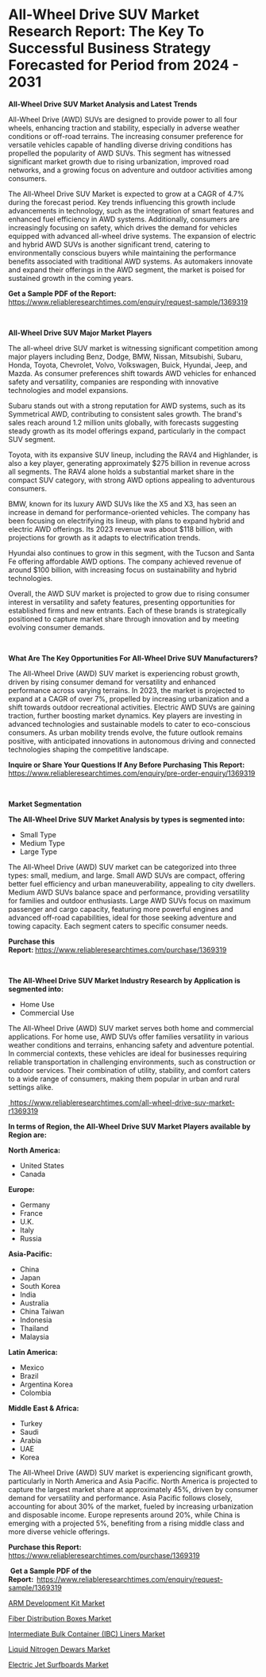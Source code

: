 <p><h1>All-Wheel Drive SUV Market Research Report: The Key To Successful Business Strategy Forecasted for Period from 2024 - 2031</h1></p><p><strong>All-Wheel Drive SUV Market Analysis and Latest Trends</strong></p>
<p><p>All-Wheel Drive (AWD) SUVs are designed to provide power to all four wheels, enhancing traction and stability, especially in adverse weather conditions or off-road terrains. The increasing consumer preference for versatile vehicles capable of handling diverse driving conditions has propelled the popularity of AWD SUVs. This segment has witnessed significant market growth due to rising urbanization, improved road networks, and a growing focus on adventure and outdoor activities among consumers.</p><p>The All-Wheel Drive SUV Market is expected to grow at a CAGR of 4.7% during the forecast period. Key trends influencing this growth include advancements in technology, such as the integration of smart features and enhanced fuel efficiency in AWD systems. Additionally, consumers are increasingly focusing on safety, which drives the demand for vehicles equipped with advanced all-wheel drive systems. The expansion of electric and hybrid AWD SUVs is another significant trend, catering to environmentally conscious buyers while maintaining the performance benefits associated with traditional AWD systems. As automakers innovate and expand their offerings in the AWD segment, the market is poised for sustained growth in the coming years.</p></p>
<p><strong>Get a Sample PDF of the Report:&nbsp;</strong> <a href="https://www.reliableresearchtimes.com/enquiry/request-sample/1369319?utm_campaign=2006&utm_medium=2&utm_source=Github&utm_content=ia&utm_term=26122024&utm_id=all-wheel-drive-suv">https://www.reliableresearchtimes.com/enquiry/request-sample/1369319</a></p>
<p>&nbsp;</p>
<p><strong>All-Wheel Drive SUV Major Market Players</strong></p>
<p><p>The all-wheel drive SUV market is witnessing significant competition among major players including Benz, Dodge, BMW, Nissan, Mitsubishi, Subaru, Honda, Toyota, Chevrolet, Volvo, Volkswagen, Buick, Hyundai, Jeep, and Mazda. As consumer preferences shift towards AWD vehicles for enhanced safety and versatility, companies are responding with innovative technologies and model expansions. </p><p>Subaru stands out with a strong reputation for AWD systems, such as its Symmetrical AWD, contributing to consistent sales growth. The brand's sales reach around 1.2 million units globally, with forecasts suggesting steady growth as its model offerings expand, particularly in the compact SUV segment.</p><p>Toyota, with its expansive SUV lineup, including the RAV4 and Highlander, is also a key player, generating approximately $275 billion in revenue across all segments. The RAV4 alone holds a substantial market share in the compact SUV category, with strong AWD options appealing to adventurous consumers.</p><p>BMW, known for its luxury AWD SUVs like the X5 and X3, has seen an increase in demand for performance-oriented vehicles. The company has been focusing on electrifying its lineup, with plans to expand hybrid and electric AWD offerings. Its 2023 revenue was about $118 billion, with projections for growth as it adapts to electrification trends.</p><p>Hyundai also continues to grow in this segment, with the Tucson and Santa Fe offering affordable AWD options. The company achieved revenue of around $100 billion, with increasing focus on sustainability and hybrid technologies.</p><p>Overall, the AWD SUV market is projected to grow due to rising consumer interest in versatility and safety features, presenting opportunities for established firms and new entrants. Each of these brands is strategically positioned to capture market share through innovation and by meeting evolving consumer demands.</p></p>
<p>&nbsp;</p>
<p><strong>What Are The Key Opportunities For All-Wheel Drive SUV Manufacturers?</strong></p>
<p><p>The All-Wheel Drive (AWD) SUV market is experiencing robust growth, driven by rising consumer demand for versatility and enhanced performance across varying terrains. In 2023, the market is projected to expand at a CAGR of over 7%, propelled by increasing urbanization and a shift towards outdoor recreational activities. Electric AWD SUVs are gaining traction, further boosting market dynamics. Key players are investing in advanced technologies and sustainable models to cater to eco-conscious consumers. As urban mobility trends evolve, the future outlook remains positive, with anticipated innovations in autonomous driving and connected technologies shaping the competitive landscape.</p></p>
<p><strong>Inquire or Share Your Questions If Any Before Purchasing This Report:</strong> <a href="https://www.reliableresearchtimes.com/enquiry/pre-order-enquiry/1369319?utm_campaign=2006&utm_medium=2&utm_source=Github&utm_content=ia&utm_term=26122024&utm_id=all-wheel-drive-suv">https://www.reliableresearchtimes.com/enquiry/pre-order-enquiry/1369319</a></p>
<p>&nbsp;</p>
<p><strong>Market Segmentation</strong></p>
<p><strong>The All-Wheel Drive SUV Market Analysis by types is segmented into:</strong></p>
<p><ul><li>Small Type</li><li>Medium Type</li><li>Large Type</li></ul></p>
<p><p>The All-Wheel Drive (AWD) SUV market can be categorized into three types: small, medium, and large. Small AWD SUVs are compact, offering better fuel efficiency and urban maneuverability, appealing to city dwellers. Medium AWD SUVs balance space and performance, providing versatility for families and outdoor enthusiasts. Large AWD SUVs focus on maximum passenger and cargo capacity, featuring more powerful engines and advanced off-road capabilities, ideal for those seeking adventure and towing capacity. Each segment caters to specific consumer needs.</p></p>
<p><strong>Purchase this Report:&nbsp;</strong><a href="https://www.reliableresearchtimes.com/purchase/1369319?utm_campaign=2006&utm_medium=2&utm_source=Github&utm_content=ia&utm_term=26122024&utm_id=all-wheel-drive-suv">https://www.reliableresearchtimes.com/purchase/1369319</a></p>
<p>&nbsp;</p>
<p><strong>The All-Wheel Drive SUV Market Industry Research by Application is segmented into:</strong></p>
<p><ul><li>Home Use</li><li>Commercial Use</li></ul></p>
<p><p>The All-Wheel Drive (AWD) SUV market serves both home and commercial applications. For home use, AWD SUVs offer families versatility in various weather conditions and terrains, enhancing safety and adventure potential. In commercial contexts, these vehicles are ideal for businesses requiring reliable transportation in challenging environments, such as construction or outdoor services. Their combination of utility, stability, and comfort caters to a wide range of consumers, making them popular in urban and rural settings alike.</p></p>
<p><a href="https://www.reliableresearchtimes.com/all-wheel-drive-suv-market-r1369319?utm_campaign=2006&utm_medium=2&utm_source=Github&utm_content=ia&utm_term=26122024&utm_id=all-wheel-drive-suv">&nbsp;https://www.reliableresearchtimes.com/all-wheel-drive-suv-market-r1369319</a></p>
<p><strong>In terms of Region, the All-Wheel Drive SUV Market Players available by Region are:</strong></p>
<p>
    <p> <strong> North America: </strong>
        <ul>
            <li>United States</li>
            <li>Canada</li>
        </ul>
        </p> 
    <p> <strong> Europe: </strong>
        <ul>
            <li>Germany</li>
            <li>France</li>
            <li>U.K.</li>
            <li>Italy</li>
            <li>Russia</li>
        </ul>
        </p> 
    <p> <strong> Asia-Pacific: </strong>
        <ul>
            <li>China</li>
            <li>Japan</li>
            <li>South Korea</li>
            <li>India</li>
            <li>Australia</li>
            <li>China Taiwan</li>
            <li>Indonesia</li>
            <li>Thailand</li>
            <li>Malaysia</li>
        </ul>
        </p> 
    <p> <strong> Latin America: </strong>
        <ul>
            <li>Mexico</li>
            <li>Brazil</li>
            <li>Argentina Korea</li>
            <li>Colombia</li>
        </ul>
        </p> 
    <p> <strong> Middle East & Africa: </strong>
        <ul>
            <li>Turkey</li>
            <li>Saudi</li>
            <li>Arabia</li>
            <li>UAE</li>
            <li>Korea</li>
        </ul>
    </p>
    </p>
<p><p>The All-Wheel Drive (AWD) SUV market is experiencing significant growth, particularly in North America and Asia Pacific. North America is projected to capture the largest market share at approximately 45%, driven by consumer demand for versatility and performance. Asia Pacific follows closely, accounting for about 30% of the market, fueled by increasing urbanization and disposable income. Europe represents around 20%, while China is emerging with a projected 5%, benefiting from a rising middle class and more diverse vehicle offerings.</p></p>
<p><strong>Purchase this Report: </strong><a href="https://www.reliableresearchtimes.com/purchase/1369319?utm_campaign=2006&utm_medium=2&utm_source=Github&utm_content=ia&utm_term=26122024&utm_id=all-wheel-drive-suv">https://www.reliableresearchtimes.com/purchase/1369319</a></p>
<p>&nbsp;<strong>Get a Sample PDF of the Report:&nbsp;&nbsp;</strong><a href="https://www.reliableresearchtimes.com/enquiry/request-sample/1369319?utm_campaign=2006&utm_medium=2&utm_source=Github&utm_content=ia&utm_term=26122024&utm_id=all-wheel-drive-suv">https://www.reliableresearchtimes.com/enquiry/request-sample/1369319</a></p>
<p><strong></strong></p>
<p><p><a href="https://www.linkedin.com/pulse/arm-development-kit-market-analysis-from-2024-2031-projected-r8ese?utm_campaign=2006&utm_medium=2&utm_source=Github&utm_content=ia&utm_term=26122024&utm_id=all-wheel-drive-suv">ARM Development Kit Market</a></p><p><a href="https://www.linkedin.com/pulse/examination-market-segmentation-fiber-distribution-boxes-gecxf?utm_campaign=2006&utm_medium=2&utm_source=Github&utm_content=ia&utm_term=26122024&utm_id=all-wheel-drive-suv">Fiber Distribution Boxes Market</a></p><p><a href="https://github.com/bmorecock/Market-Research-Report-List-5/blob/main/intermediate-bulk-container-ibc-liners-market.md?utm_campaign=2006&utm_medium=2&utm_source=Github&utm_content=ia&utm_term=26122024&utm_id=all-wheel-drive-suv">Intermediate Bulk Container (IBC) Liners Market</a></p><p><a href="https://www.linkedin.com/pulse/global-liquid-nitrogen-dewars-market-analysis-statisticson-zzfif?utm_campaign=2006&utm_medium=2&utm_source=Github&utm_content=ia&utm_term=26122024&utm_id=all-wheel-drive-suv">Liquid Nitrogen Dewars Market</a></p><p><a href="https://www.linkedin.com/pulse/market-demand-revenue-analysis-electric-jet-surfboards-projected-5hy3f?utm_campaign=2006&utm_medium=2&utm_source=Github&utm_content=ia&utm_term=26122024&utm_id=all-wheel-drive-suv">Electric Jet Surfboards Market</a></p></p>